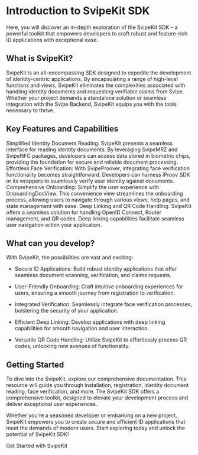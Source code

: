
# Introduction to SvipeKit SDK
Here, you will discover an in-depth exploration of the SvipeKit SDK – a powerful toolkit that empowers developers to craft robust and feature-rich ID applications with exceptional ease.
## What is SvipeKit?
SvipeKit is an all-encompassing SDK designed to expedite the development of identity-centric applications. By encapsulating a range of high-level functions and views, SvipeKit eliminates the complexities associated with handling identity documents and requesting verifiable claims from Svipe. Whether your project demands a standalone solution or seamless integration with the Svipe Backend, SvipeKit equips you with the tools necessary to thrive.
## Key Features and Capabilities
Simplified Identity Document Reading: SvipeKit presents a seamless interface for reading identity documents. By leveraging SvipeMRZ and SvipeNFC packages, developers can access data stored in biometric chips, providing the foundation for secure and reliable document processing.
Effortless Face Verification: With SvipeProover, integrating face verification functionality becomes straightforward. Developers can harness iProov SDK or its wrappers to seamlessly verify user identity against documents.
Comprehensive Onboarding: Simplify the user experience with OnboardingDocView. This convenience view streamlines the onboarding process, allowing users to navigate through various views, help pages, and state management with ease.
Deep Linking and QR Code Handling: SvipeKit offers a seamless solution for handling OpenID Connect, Router management, and QR codes. Deep linking capabilities facilitate seamless user navigation within your application.

## What can you develop?

With SvipeKit, the possibilities are vast and exciting:

- Secure ID Applications: Build robust identity applications that offer seamless document scanning, verification, and claims requests.

- User-Friendly Onboarding: Craft intuitive onboarding experiences for users, ensuring a smooth journey from registration to verification.

- Integrated Verification: Seamlessly integrate face verification processes, bolstering the security of your application.

- Efficient Deep Linking: Develop applications with deep linking capabilities for smooth navigation and user interaction.

- Versatile QR Code Handling: Utilize SvipeKit to effortlessly process QR codes, unlocking new avenues of functionality.

## Getting Started

To dive into the SvipeKit, explore our comprehensive documentation. This resource will guide you through installation, registration, identity document reading, face verification, and more. The SvipeKit SDK offers a comprehensive toolkit, designed to elevate your development process and deliver exceptional user experiences.

Whether you're a seasoned developer or embarking on a new project, SvipeKit empowers you to create secure and efficient ID applications that meet the demands of modern users. Start exploring today and unlock the potential of SvipeKit SDK!

Get Started with SvipeKit




